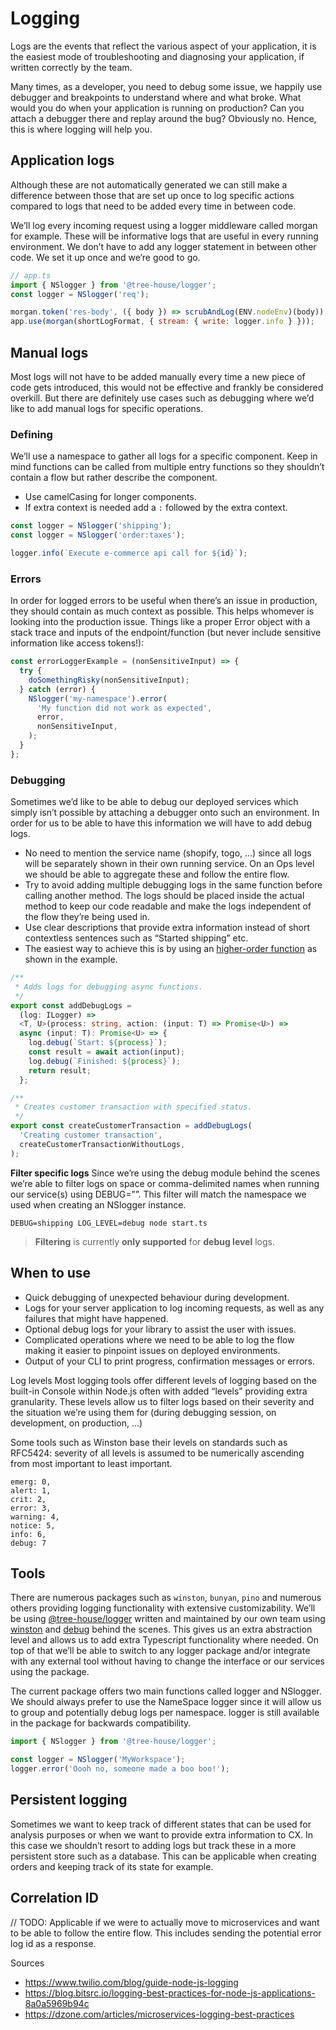 # Logging

Logs are the events that reflect the various aspect of your application,
it is the easiest mode of troubleshooting and diagnosing your application,
if written correctly by the team.

Many times, as a developer, you need to debug some issue, we happily use debugger and breakpoints to understand where and what broke.
What would you do when your application is running on production?
Can you attach a debugger there and replay around the bug? Obviously no. Hence, this is where logging will help you.

## Application logs

Although these are not automatically generated we can still make a difference between those that are set up once to log specific actions compared to
logs that need to be added every time in between code.

We’ll log every incoming request using a logger middleware called morgan for example. These will be informative logs that are useful in every running environment.
We don’t have to add any logger statement in between other code. We set it up once and we’re good to go.

```javascript
// app.ts
import { NSlogger } from '@tree-house/logger';
const logger = NSlogger('req');

morgan.token('res-body', ({ body }) => scrubAndLog(ENV.nodeEnv)(body));
app.use(morgan(shortLogFormat, { stream: { write: logger.info } }));
```

## Manual logs

Most logs will not have to be added manually every time a new piece of code gets introduced, this would not be effective and frankly be considered overkill.
But there are definitely use cases such as debugging where we’d like to add manual logs for specific operations.

### Defining

We’ll use a namespace to gather all logs for a specific component.
Keep in mind functions can be called from multiple entry functions so they shouldn’t contain a flow but rather describe the component.

- Use camelCasing for longer components.
- If extra context is needed add a `:` followed by the extra context.

```javascript
const logger = NSlogger('shipping');
const logger = NSlogger('order:taxes');

logger.info(`Execute e-commerce api call for ${id}`);
```

### Errors

In order for logged errors to be useful when there’s an issue in production, they should contain as much context as possible.
This helps whomever is looking into the production issue.
Things like a proper Error object with a stack trace and inputs of the endpoint/function (but never include sensitive information like access tokens!):

```javascript
const errorLoggerExample = (nonSensitiveInput) => {
  try {
    doSomethingRisky(nonSensitiveInput);
  } catch (error) {
    NSlogger('my-namespace').error(
      'My function did not work as expected',
      error,
      nonSensitiveInput,
    );
  }
};
```

### Debugging

Sometimes we’d like to be able to debug our deployed services which simply isn’t possible by attaching a debugger onto such an environment.
In order for us to be able to have this information we will have to add debug logs.

- No need to mention the service name (shopify, togo, ...) since all logs will be separately shown in their own running service.
  On an Ops level we should be able to aggregate these and follow the entire flow.
- Try to avoid adding multiple debugging logs in the same function before calling another method.
  The logs should be placed inside the actual method to keep our code readable and make the logs independent of the flow they’re being used in.
- Use clear descriptions that provide extra information instead of short contextless sentences such as “Started shipping” etc.
- The easiest way to achieve this is by using an [higher-order function](https://en.wikipedia.org/wiki/Higher-order_function) as shown in the example.

```typescript
/**
 * Adds logs for debugging async functions.
 */
export const addDebugLogs =
  (log: ILogger) =>
  <T, U>(process: string, action: (input: T) => Promise<U>) =>
  async (input: T): Promise<U> => {
    log.debug(`Start: ${process}`);
    const result = await action(input);
    log.debug(`Finished: ${process}`);
    return result;
  };

/**
 * Creates customer transaction with specified status.
 */
export const createCustomerTransaction = addDebugLogs(
  'Creating customer transaction',
  createCustomerTransactionWithoutLogs,
);
```

**Filter specific logs**
Since we’re using the debug module behind the scenes we’re able to filter logs on space or comma-delimited names when running our service(s) using DEBUG=””.
This filter will match the namespace we used when creating an NSlogger instance.

```shell
DEBUG=shipping LOG_LEVEL=debug node start.ts
```

> **Filtering** is currently **only supported** for **debug level** logs.

## When to use

- Quick debugging of unexpected behaviour during development.
- Logs for your server application to log incoming requests, as well as any failures that might have happened.
- Optional debug logs for your library to assist the user with issues.
- Complicated operations where we need to be able to log the flow making it easier to pinpoint issues on deployed environments.
- Output of your CLI to print progress, confirmation messages or errors.

Log levels
Most logging tools offer different levels of logging based on the built-in Console within Node.js often with added “levels” providing extra granularity.
These levels allow us to filter logs based on their severity and the situation we’re using them for (during debugging session, on development, on production, ...)

Some tools such as Winston base their levels on standards such as RFC5424: severity of all levels is
assumed to be numerically ascending from most important to least important.

```shell
emerg: 0,
alert: 1,
crit: 2,
error: 3,
warning: 4,
notice: 5,
info: 6,
debug: 7
```

## Tools

There are numerous packages such as `winston`, `bunyan`, `pino` and numerous others providing logging functionality with extensive customizability.
We’ll be using [@tree-house/logger](https://www.npmjs.com/package/@tree-house/logger) written and maintained by our own team using [winston](https://www.npmjs.com/package/winston)
and [debug](https://www.npmjs.com/package/debug) behind the scenes.
This gives us an extra abstraction level and allows us to add extra Typescript functionality where needed.
On top of that we’ll be able to switch to any logger package and/or integrate with any external tool
without having to change the interface or our services using the package.

The current package offers two main functions called logger and NSlogger.
We should always prefer to use the NameSpace logger since it will allow us to group and potentially debug logs per namespace.
logger is still available in the package for backwards compatibility.

```javascript
import { NSlogger } from '@tree-house/logger';

const logger = NSlogger('MyWorkspace');
logger.error('Oooh no, someone made a boo boo!');
```

## Persistent logging

Sometimes we want to keep track of different states that can be used for analysis purposes or when we want to provide extra information to CX.
In this case we shouldn’t resort to adding logs but track these in a more persistent store such as a database.
This can be applicable when creating orders and keeping track of its state for example.

## Correlation ID

// TODO: Applicable if we were to actually move to microservices and want to be able to follow the entire flow.
This includes sending the potential error log id as a response.

Sources

- <https://www.twilio.com/blog/guide-node-js-logging>
- <https://blog.bitsrc.io/logging-best-practices-for-node-js-applications-8a0a5969b94c>
- <https://dzone.com/articles/microservices-logging-best-practices>

